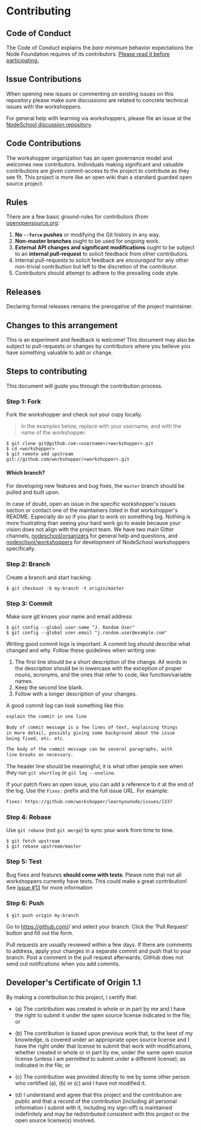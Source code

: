 # Contributing

## Code of Conduct

The Code of Conduct explains the *bare minimum* behavior
expectations the Node Foundation requires of its contributors.
[Please read it before participating.](./code_of_conduct.md)

## Issue Contributions

When opening new issues or commenting on existing issues on this repository
please make sure discussions are related to concrete technical issues with the
workshoppers.

For general help with learning via workshoppers, please file an issue at the
[NodeSchool discussion repository](https://github.com/nodeschool/discussions/issues).

## Code Contributions

The workshopper organization has an open governance model and welcomes new contributors. Individuals making significant and valuable contributions are given commit-access to the project to contribute as they see fit. This project is more like an open wiki than a standard guarded open source project.

## Rules

There are a few basic ground-rules for contributors (from [openopensource.org](http://openopensource.org/):

1. **No `--force` pushes** or modifying the Git history in any way.
1. **Non-master branches** ought to be used for ongoing work.
1. **External API changes and significant modifications** ought to be subject to an **internal pull-request** to solicit feedback from other contributors.
1. Internal pull-requests to solicit feedback are *encouraged* for any other non-trivial contribution but left to the discretion of the contributor.
1. Contributors should attempt to adhere to the prevailing code style.

## Releases

Declaring formal releases remains the prerogative of the project maintainer.

## Changes to this arrangement

This is an experiment and feedback is welcome! This document may also be subject to pull-requests or changes by contributors where you believe you have something valuable to add or change.

## Steps to contributing

This document will guide you through the contribution process.

### Step 1: Fork

Fork the workshopper and check out your copy locally.

> In the examples below, replace <username> with your username, and <workshopper> with the name of the workshopper.

```text
$ git clone git@github.com:<username>/<workshopper>.git
$ cd <workshopper>
$ git remote add upstream git://github.com/workshopper/<workshopper>.git
```

#### Which branch?

For developing new features and bug fixes, the `master` branch should be pulled
and built upon.

In case of doubt, open an issue in the specific workshopper's issues section or contact one of the maintainers listed in that workshopper's README.
Especially do so if you plan to work on something big. Nothing is more
frustrating than seeing your hard work go to waste because your vision
does not align with the project team. We have two main Gitter channels,
[nodeschool/organizers](https://gitter.im/nodeschool/organizers) for general help and questions, and
[nodeschool/workshoppers](https://gitter.im/nodeschool/workshoppers) for development of NodeSchool workshoppers specifically.


### Step 2: Branch

Create a branch and start hacking:

```text
$ git checkout -b my-branch -t origin/master
```

### Step 3: Commit

Make sure git knows your name and email address:

```text
$ git config --global user.name "J. Random User"
$ git config --global user.email "j.random.user@example.com"
```

Writing good commit logs is important. A commit log should describe what
changed and why. Follow these guidelines when writing one:

1. The first line should be a short description of the change. All words in
   the description should be in lowercase with the exception of proper nouns,
   acronyms, and the ones that refer to code, like function/variable names.
2. Keep the second line blank.
3. Follow with a longer description of your changes.

A good commit log can look something like this:

```txt
explain the commit in one line

Body of commit message is a few lines of text, explaining things
in more detail, possibly giving some background about the issue
being fixed, etc. etc.

The body of the commit message can be several paragraphs, with
line breaks as necessary.
```

The header line should be meaningful; it is what other people see when they
run `git shortlog` or `git log --oneline`.

If your patch fixes an open issue, you can add a reference to it at the end
of the log. Use the `Fixes:` prefix and the full issue URL. For example:

```txt
Fixes: https://github.com/workshopper/learnyounode/issues/1337
```

### Step 4: Rebase

Use `git rebase` (not `git merge`) to sync your work from time to time.

```text
$ git fetch upstream
$ git rebase upstream/master
```

### Step 5: Test

Bug fixes and features **should come with tests**. Please note that not all workshoppers currently have tests. This could make a great contribution! See [issue #13](https://github.com/workshopper/org/issues/13) for more information

### Step 6: Push

```text
$ git push origin my-branch
```

Go to https://github.com/<username>/<workshopper> and select your branch.
Click the 'Pull Request' button and fill out the form.

Pull requests are usually reviewed within a few days. If there are comments
to address, apply your changes in a separate commit and push that to your
branch. Post a comment in the pull request afterwards; GitHub does
not send out notifications when you add commits.

<a id="developers-certificate-of-origin"></a>
## Developer's Certificate of Origin 1.1

By making a contribution to this project, I certify that:

* (a) The contribution was created in whole or in part by me and I
  have the right to submit it under the open source license
  indicated in the file; or

* (b) The contribution is based upon previous work that, to the best
  of my knowledge, is covered under an appropriate open source
  license and I have the right under that license to submit that
  work with modifications, whether created in whole or in part
  by me, under the same open source license (unless I am
  permitted to submit under a different license), as indicated
  in the file; or

* (c) The contribution was provided directly to me by some other
  person who certified (a), (b) or (c) and I have not modified
  it.

* (d) I understand and agree that this project and the contribution
  are public and that a record of the contribution (including all
  personal information I submit with it, including my sign-off) is
  maintained indefinitely and may be redistributed consistent with
  this project or the open source license(s) involved.
  
